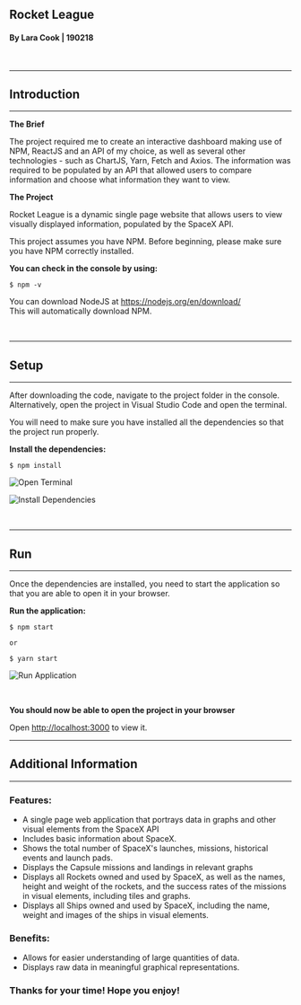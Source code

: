 ## **Rocket League**

#### By Lara Cook | 190218

<br />

---

## **Introduction**

---

**The Brief**

The project required me to create an interactive dashboard making use of NPM, ReactJS and an API of my choice, as well as several other technologies - such as ChartJS, Yarn, Fetch and Axios. The information was required to be populated by an API that allowed users to compare information and choose what information they want to view.

**The Project**

Rocket League is a dynamic single page website that allows users to view visually displayed information, populated by the SpaceX API.

This project assumes you have NPM. Before beginning, please make sure you have NPM correctly installed.

**You can check in the console by using:**

```
$ npm -v
```

You can download NodeJS at <https://nodejs.org/en/download/> <br>
This will automatically download NPM.

<br />

---

## **Setup**

---

After downloading the code, navigate to the project folder in the console. Alternatively, open the project in Visual Studio Code and open the terminal.

You will need to make sure you have installed all the dependencies so that the project run properly.

**Install the dependencies:**

```
$ npm install
```

![Open Terminal](https://github.com/LaraCassandra/idv-term-2/blob/master/public/images/new-terminal.png "Open Terminal")

![Install Dependencies](https://github.com/LaraCassandra/idv-term-2/blob/master/public/images/install-dependencies.png "Install Dependencies")

<br />

---

## **Run**

---

Once the dependencies are installed, you need to start the application so that you are able to open it in your browser.

**Run the application:**

```
$ npm start

or

$ yarn start
```

![Run Application](https://github.com/LaraCassandra/idv-term-2/blob/master/public/images/run-application.png "Run Application")

<br/>

**You should now be able to open the project in your browser**

Open [http://localhost:3000](http://localhost:3000) to view it.

---

## **Additional Information**

---

### Features:

- A single page web application that portrays data in graphs and other visual elements from the SpaceX API
- Includes basic information about SpaceX.
- Shows the total number of SpaceX's launches, missions, historical events and launch pads.
- Displays the Capsule missions and landings in relevant graphs
- Displays all Rockets owned and used by SpaceX, as well as the names, height and weight of the rockets, and the success rates of the missions in visual elements, including tiles and graphs.
- Displays all Ships owned and used by SpaceX, including the name, weight and images of the ships in visual elements.

### Benefits:

- Allows for easier understanding of large quantities of data.
- Displays raw data in meaningful graphical representations.

### **Thanks for your time! Hope you enjoy!**
